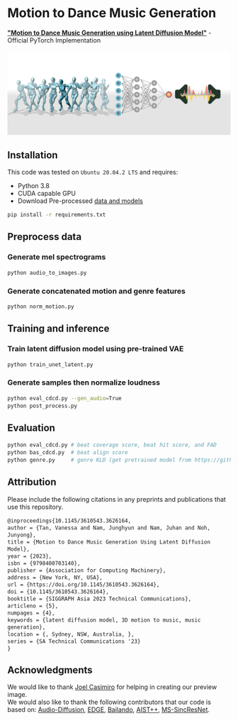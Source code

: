 # Motion to Dance Music Generation
[**"Motion to Dance Music Generation using Latent Diffusion Model"**](https://dmdproject.github.io/) - Official PyTorch Implementation  

![teaser](https://github.com/DMDproject/DMDproject.github.io/blob/main/static/images/main_figure_dmd.jpg)


## Installation

This code was tested on `Ubuntu 20.04.2 LTS` and requires:

* Python 3.8
* CUDA capable GPU
* Download Pre-processed [data and models](https://drive.google.com/file/d/1FRZY-RWiSno_yo7MYYzSri5DWEWSGukG/view?usp=sharing)

```bash
pip install -r requirements.txt
```

## Preprocess data
### Generate mel spectrograms
```bash
python audio_to_images.py
```

### Generate concatenated motion and genre features
```bash
python norm_motion.py
```

## Training and inference
### Train latent diffusion model using pre-trained VAE
```bash
python train_unet_latent.py
```

### Generate samples then normalize loudness
```bash
python eval_cdcd.py --gen_audio=True
python post_process.py
```

## Evaluation
```bash
python eval_cdcd.py # beat coverage score, beat hit score, and FAD
python bas_cdcd.py  # beat align score
python genre.py     # genre KLD (get pretrained model from https://github.com/PeiChunChang/MS-SincResNet)
```

## Attribution
Please include the following citations in any preprints and publications that use this repository.
```
@inproceedings{10.1145/3610543.3626164,
author = {Tan, Vanessa and Nam, Junghyun and Nam, Juhan and Noh, Junyong},
title = {Motion to Dance Music Generation Using Latent Diffusion Model},
year = {2023},
isbn = {9798400703140},
publisher = {Association for Computing Machinery},
address = {New York, NY, USA},
url = {https://doi.org/10.1145/3610543.3626164},
doi = {10.1145/3610543.3626164},
booktitle = {SIGGRAPH Asia 2023 Technical Communications},
articleno = {5},
numpages = {4},
keywords = {latent diffusion model, 3D motion to music, music generation},
location = {, Sydney, NSW, Australia, },
series = {SA Technical Communications '23}
}
```

## Acknowledgments

We would like to thank [Joel Casimiro](https://sites.google.com/eee.upd.edu.ph/joelcasimiro) for helping in creating our preview image.  
We would also like to thank the following contributors that our code is based on: [Audio-Diffusion](https://github.com/teticio/audio-diffusion/), [EDGE](https://github.com/Stanford-TML/EDGE), [Bailando](https://github.com/lisiyao21/Bailando), [AIST++](https://github.com/google-research/mint), [MS-SincResNet](https://github.com/PeiChunChang/MS-SincResNet).
